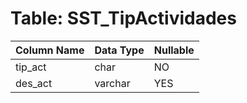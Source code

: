 # Table: SST_TipActividades

| Column Name | Data Type | Nullable |
|-------------|-----------|----------|
| tip_act | char | NO |
| des_act | varchar | YES |
